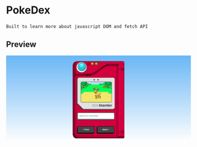 # PokeDex

```
Built to learn more about javascript DOM and fetch API
```

## Preview

![pokedex](./preview.png)

